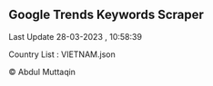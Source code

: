 

## Google Trends Keywords Scraper 
 
Last Update 28-03-2023 , 10:58:39

Country List :
VIETNAM.json



© Abdul Muttaqin 
